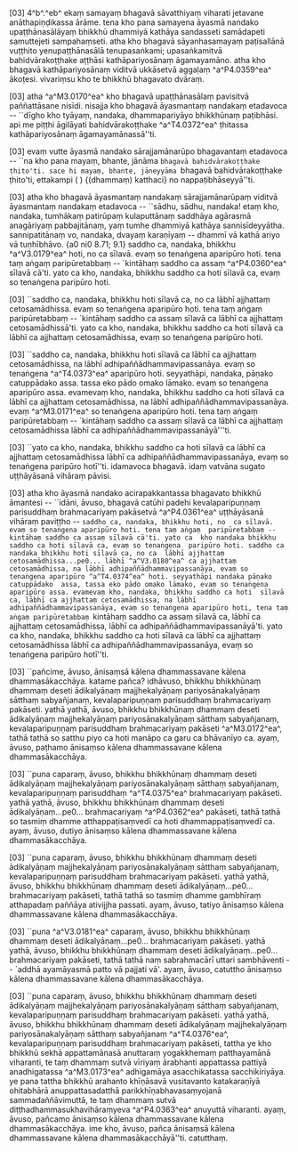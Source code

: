 [03] 4^b^.^eb^ ekaṃ samayaṃ bhagavā sāvatthiyaṃ viharati jetavane  anāthapiṇḍikassa ārāme. tena kho pana samayena āyasmā nandako  upaṭṭhānasālāyaṃ bhikkhū dhammiyā kathāya sandasseti samādapeti  samuttejeti sampahaṃseti. atha kho bhagavā sāyanhasamayaṃ paṭisallānā  vuṭṭhito yenupaṭṭhānasālā tenupasaṅkami; upasaṅkamitvā bahidvārakoṭṭhake  aṭṭhāsi kathāpariyosānaṃ āgamayamāno. atha kho bhagavā  kathāpariyosānaṃ viditvā ukkāsetvā aggaḷaṃ ^a^P4.0359^ea^  ākoṭesi. vivariṃsu kho te bhikkhū bhagavato dvāraṃ.

[03] atha ^a^M3.0170^ea^ kho bhagavā upaṭṭhānasālaṃ pavisitvā paññattāsane nisīdi.  nisajja kho bhagavā āyasmantaṃ nandakaṃ etadavoca -- ``dīgho  kho tyāyaṃ, nandaka, dhammapariyāyo bhikkhūnaṃ paṭibhāsi. api me  piṭṭhi āgilāyati bahidvārakoṭṭhake ^a^T4.0372^ea^ ṭhitassa kathāpariyosānaṃ  āgamayamānassā''ti.

[03] evaṃ vutte āyasmā nandako sārajjamānarūpo bhagavantaṃ etadavoca  -- ``na kho pana mayaṃ, bhante, jānāma `bhagavā bahidvārakoṭṭhake  ṭhito'ti. sace hi mayaṃ, bhante, jāneyyāma `bhagavā bahidvārakoṭṭhake  ṭhito'ti, ettakampi ( ) {(dhammaṃ) katthaci} no nappaṭibhāseyyā''ti.

[03] atha kho bhagavā āyasmantaṃ nandakaṃ sārajjamānarūpaṃ viditvā  āyasmantaṃ nandakaṃ etadavoca -- ``sādhu, sādhu, nandaka! etaṃ kho,  nandaka, tumhākaṃ patirūpaṃ kulaputtānaṃ saddhāya agārasmā anagāriyaṃ  pabbajitānaṃ, yaṃ tumhe dhammiyā kathāya sannisīdeyyātha.  sannipatitānaṃ vo, nandaka, dvayaṃ karaṇīyaṃ -- dhammī vā kathā ariyo  vā tuṇhībhāvo. {a0 ni0  8.71;  9.1} saddho ca, nandaka, bhikkhu ^a^V3.0179^ea^ hoti, no ca sīlavā.  evaṃ so tenaṅgena aparipūro hoti. tena taṃ aṅgaṃ paripūretabbaṃ --  `kintāhaṃ saddho ca assaṃ ^a^P4.0360^ea^ sīlavā cā'ti.  yato ca kho, nandaka, bhikkhu saddho ca hoti sīlavā ca, evaṃ so  tenaṅgena paripūro hoti.

[03] ``saddho ca, nandaka, bhikkhu hoti sīlavā ca, no ca lābhī  ajjhattaṃ cetosamādhissa. evaṃ so tenaṅgena aparipūro hoti. tena  taṃ aṅgaṃ paripūretabbaṃ -- `kintāhaṃ saddho ca assaṃ sīlavā ca lābhī  ca ajjhattaṃ cetosamādhissā'ti. yato ca kho, nandaka, bhikkhu  saddho ca hoti sīlavā ca lābhī ca ajjhattaṃ cetosamādhissa, evaṃ  so tenaṅgena paripūro hoti.

[03] ``saddho ca, nandaka, bhikkhu hoti sīlavā ca lābhī ca  ajjhattaṃ cetosamādhissa, na lābhī adhipaññādhammavipassanāya. evaṃ  so tenaṅgena ^a^T4.0373^ea^ aparipūro hoti. seyyathāpi, nandaka, pāṇako  catuppādako assa. tassa eko pādo omako lāmako. evaṃ so  tenaṅgena aparipūro assa. evamevaṃ kho, nandaka, bhikkhu saddho ca  hoti sīlavā ca lābhī ca ajjhattaṃ cetosamādhissa, na lābhī  adhipaññādhammavipassanāya. evaṃ ^a^M3.0171^ea^ so tenaṅgena aparipūro hoti.  tena taṃ aṅgaṃ paripūretabbaṃ -- `kintāhaṃ saddho ca assaṃ sīlavā ca  lābhī ca ajjhattaṃ cetosamādhissa lābhī ca  adhipaññādhammavipassanāyā'''ti.

[03] ``yato ca kho, nandaka, bhikkhu saddho ca hoti sīlavā ca  lābhī ca ajjhattaṃ cetosamādhissa lābhī ca  adhipaññādhammavipassanāya, evaṃ so tenaṅgena paripūro hotī''ti.  idamavoca bhagavā. idaṃ vatvāna sugato uṭṭhāyāsanā vihāraṃ pāvisi.

[03] atha kho āyasmā nandako acirapakkantassa bhagavato bhikkhū  āmantesi -- ``idāni, āvuso, bhagavā catūhi padehi  kevalaparipuṇṇaṃ parisuddhaṃ brahmacariyaṃ pakāsetvā ^a^P4.0361^ea^  uṭṭhāyāsanā vihāraṃ paviṭṭho -- `saddho ca, nandaka, bhikkhu hoti, no  ca sīlavā. evaṃ so tenaṅgena aparipūro hoti. tena taṃ aṅgaṃ  paripūretabbaṃ -- kintāhaṃ saddho ca assaṃ sīlavā cā'ti. yato ca  kho nandaka bhikkhu saddho ca hoti sīlavā ca, evaṃ so tenaṅgena  paripūro hoti. saddho ca nandaka bhikkhu hoti sīlavā ca, no ca  lābhī ajjhattaṃ cetosamādhissa...pe0... lābhī ^a^V3.0180^ea^ ca ajjhattaṃ  cetosamādhissa, na lābhī adhipaññādhammavipassanāya, evaṃ so  tenaṅgena aparipūro ^a^T4.0374^ea^ hoti. seyyathāpi nandaka pāṇako catuppādako  assa, tassa eko pādo omako lāmako, evaṃ so tenaṅgena  aparipūro assa. evamevaṃ kho, nandaka, bhikkhu saddho ca hoti  sīlavā ca, lābhī ca ajjhattaṃ cetosamādhissa, na lābhī  adhipaññādhammavipassanāya, evaṃ so tenaṅgena aparipūro hoti, tena taṃ  aṅgaṃ paripūretabbaṃ `kintāhaṃ saddho ca assaṃ sīlavā ca, lābhī ca  ajjhattaṃ cetosamādhissa, lābhī ca adhipaññādhammavipassanāyā'ti.  yato ca kho, nandaka, bhikkhu saddho ca hoti sīlavā ca lābhī ca  ajjhattaṃ cetosamādhissa lābhī ca adhipaññādhammavipassanāya, evaṃ so  tenaṅgena paripūro hotī''ti.

[03] ``pañcime, āvuso, ānisaṃsā kālena dhammassavane kālena  dhammasākacchāya. katame pañca? idhāvuso, bhikkhu bhikkhūnaṃ dhammaṃ  deseti ādikalyāṇaṃ majjhekalyāṇaṃ pariyosānakalyāṇaṃ sātthaṃ  sabyañjanaṃ, kevalaparipuṇṇaṃ parisuddhaṃ brahmacariyaṃ pakāseti. yathā  yathā, āvuso, bhikkhu bhikkhūnaṃ dhammaṃ deseti ādikalyāṇaṃ  majjhekalyāṇaṃ pariyosānakalyāṇaṃ sātthaṃ sabyañjanaṃ, kevalaparipuṇṇaṃ  parisuddhaṃ brahmacariyaṃ pakāseti ^a^M3.0172^ea^, tathā tathā so satthu piyo ca hoti  manāpo ca garu ca bhāvanīyo ca. ayaṃ, āvuso, paṭhamo ānisaṃso  kālena dhammassavane kālena dhammasākacchāya.

[03] ``puna caparaṃ, āvuso, bhikkhu bhikkhūnaṃ dhammaṃ deseti  ādikalyāṇaṃ majjhekalyāṇaṃ pariyosānakalyāṇaṃ sātthaṃ sabyañjanaṃ,  kevalaparipuṇṇaṃ parisuddhaṃ ^a^T4.0375^ea^ brahmacariyaṃ pakāseti. yathā yathā, āvuso,  bhikkhu bhikkhūnaṃ dhammaṃ deseti ādikalyāṇaṃ...pe0... brahmacariyaṃ  ^a^P4.0362^ea^ pakāseti, tathā tathā so tasmiṃ dhamme  atthappaṭisaṃvedī ca hoti dhammappaṭisaṃvedī ca. ayaṃ, āvuso,  dutiyo ānisaṃso kālena dhammassavane kālena dhammasākacchāya.

[03] ``puna caparaṃ, āvuso, bhikkhu bhikkhūnaṃ dhammaṃ deseti  ādikalyāṇaṃ majjhekalyāṇaṃ pariyosānakalyāṇaṃ sātthaṃ sabyañjanaṃ,  kevalaparipuṇṇaṃ parisuddhaṃ brahmacariyaṃ pakāseti. yathā yathā, āvuso,  bhikkhu bhikkhūnaṃ dhammaṃ deseti ādikalyāṇaṃ...pe0... brahmacariyaṃ  pakāseti, tathā tathā so tasmiṃ dhamme gambhīraṃ atthapadaṃ paññāya  ativijjha passati. ayaṃ, āvuso, tatiyo ānisaṃso kālena  dhammassavane kālena dhammasākacchāya.

[03] ``puna ^a^V3.0181^ea^ caparaṃ, āvuso, bhikkhu bhikkhūnaṃ dhammaṃ deseti  ādikalyāṇaṃ...pe0... brahmacariyaṃ pakāseti. yathā yathā, āvuso,  bhikkhu bhikkhūnaṃ dhammaṃ deseti ādikalyāṇaṃ...pe0... brahmacariyaṃ  pakāseti, tathā tathā naṃ sabrahmacārī uttari sambhāventi -- `addhā  ayamāyasmā patto vā pajjati vā'. ayaṃ, āvuso, catuttho  ānisaṃso kālena dhammassavane kālena dhammasākacchāya.

[03] ``puna caparaṃ, āvuso, bhikkhu bhikkhūnaṃ dhammaṃ deseti  ādikalyāṇaṃ majjhekalyāṇaṃ pariyosānakalyāṇaṃ sātthaṃ sabyañjanaṃ,  kevalaparipuṇṇaṃ parisuddhaṃ brahmacariyaṃ pakāseti. yathā yathā, āvuso,  bhikkhu bhikkhūnaṃ dhammaṃ deseti ādikalyāṇaṃ majjhekalyāṇaṃ  pariyosānakalyāṇaṃ sātthaṃ sabyañjanaṃ ^a^T4.0376^ea^, kevalaparipuṇṇaṃ parisuddhaṃ  brahmacariyaṃ pakāseti, tattha ye kho bhikkhū sekhā appattamānasā  anuttaraṃ yogakkhemaṃ patthayamānā viharanti, te taṃ dhammaṃ sutvā vīriyaṃ  ārabhanti appattassa pattiyā anadhigatassa ^a^M3.0173^ea^ adhigamāya asacchikatassa  sacchikiriyāya. ye pana tattha bhikkhū arahanto khīṇāsavā  vusitavanto katakaraṇīyā ohitabhārā anuppattasadatthā  parikkhīṇabhavasaṃyojanā sammadaññāvimuttā, te taṃ dhammaṃ sutvā  diṭṭhadhammasukhavihāraṃyeva ^a^P4.0363^ea^ anuyuttā viharanti.  ayaṃ, āvuso, pañcamo ānisaṃso kālena dhammassavane kālena  dhammasākacchāya. ime kho, āvuso, pañca ānisaṃsā kālena  dhammassavane kālena dhammasākacchāyā''ti. catutthaṃ.